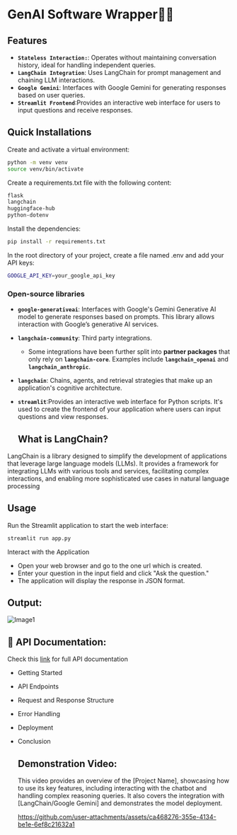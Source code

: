 # GenAI Software Wrapper🦜️🔗 

## Features
- **`Stateless Interaction:`**: Operates without maintaining conversation history, ideal for handling independent queries.
- **`LangChain Integration`**: Uses LangChain for prompt management and chaining LLM interactions.
- **`Google Gemini`**: Interfaces with Google Gemini for generating responses based on user queries.
- **`Streamlit Frontend`**:Provides an interactive web interface for users to input questions and receive responses.

## Quick Installations

Create and activate a virtual environment:

```bash
python -m venv venv
source venv/bin/activate
```
Create a requirements.txt file with the following content:
```bash
flask
langchain
huggingface-hub
python-dotenv

```
Install the dependencies:
```bash
pip install -r requirements.txt

```
In the root directory of your project, create a file named .env and add your API keys:
```bash
GOOGLE_API_KEY=your_google_api_key

```

### Open-source libraries
- **`google-generativeai`**:  Interfaces with Google's Gemini Generative AI model to generate responses based on prompts. This library allows interaction with Google’s generative AI services.
- **`langchain-community`**: Third party integrations.
  - Some integrations have been further split into **partner packages** that only rely on **`langchain-core`**. Examples include **`langchain_openai`** and **`langchain_anthropic`**.
- **`langchain`**: Chains, agents, and retrieval strategies that make up an application's cognitive architecture.
- **`streamlit`**:Provides an interactive web interface for Python scripts. It's used to create the frontend of your application where users can input questions and view responses.

  ##  What is LangChain?
LangChain is a library designed to simplify the development of applications that leverage large language models (LLMs). It provides a framework for integrating LLMs with various tools and services, facilitating complex interactions, and enabling more sophisticated use cases in natural language processing

##  Usage
Run the Streamlit application to start the web interface:
```bash
streamlit run app.py

```
Interact with the Application
- Open your web browser and go to the one url which is created.
- Enter your question in the input field and click "Ask the question."
- The application will display the response in JSON format.
  
##  Output:
  ![Image1](https://github.com/user-attachments/assets/23fcf8a8-42ad-4640-916e-30669a66f901)

## 📖 API Documentation:
Check this [link](https://documenter.getpostman.com/view/38302474/2sAXqndjDb) for full API documentation
- Getting Started
- API Endpoints
- Request and Response Structure
- Error Handling
- Deployment
- Conclusion
  
  ##  Demonstration Video:
  This video provides an overview of the [Project Name], showcasing how to use its key features, including interacting with the chatbot and handling complex 
  reasoning queries. It also covers the integration with [LangChain/Google Gemini] and demonstrates the model deployment.

  https://github.com/user-attachments/assets/ca468276-355e-4134-be1e-6ef8c21632a1


